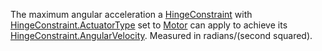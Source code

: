 The maximum angular acceleration a [HingeConstraint](https://create.roblox.com/docs/reference/engine/classes/HingeConstraint) with
[HingeConstraint.ActuatorType](https://create.roblox.com/docs/reference/engine/classes/HingeConstraint#ActuatorType) set to [Motor](https://developer.roblox.com/en-us/api-reference/enum/ActuatorType) can apply
to achieve its [HingeConstraint.AngularVelocity](https://create.roblox.com/docs/reference/engine/classes/HingeConstraint#AngularVelocity). Measured in
radians/(second squared).